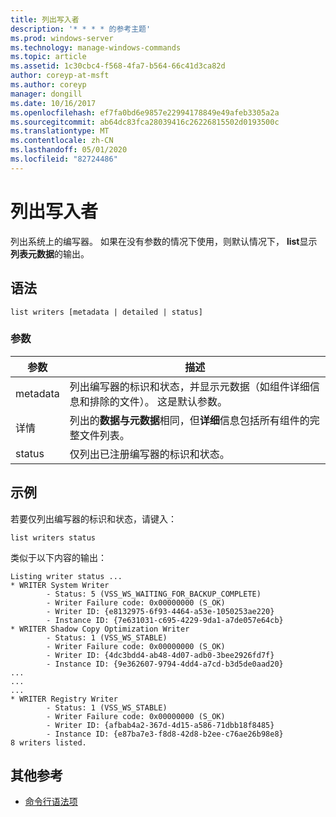```yaml
---
title: 列出写入者
description: '* * * * 的参考主题'
ms.prod: windows-server
ms.technology: manage-windows-commands
ms.topic: article
ms.assetid: 1c30cbc4-f568-4fa7-b564-66c41d3ca82d
author: coreyp-at-msft
ms.author: coreyp
manager: dongill
ms.date: 10/16/2017
ms.openlocfilehash: ef7fa0bd6e9857e22994178849e49afeb3305a2a
ms.sourcegitcommit: ab64dc83fca28039416c26226815502d0193500c
ms.translationtype: MT
ms.contentlocale: zh-CN
ms.lasthandoff: 05/01/2020
ms.locfileid: "82724486"
---
```

# <a name="list-writers"></a>列出写入者



列出系统上的编写器。 如果在没有参数的情况下使用，则默认情况下， **list**显示**列表元数据**的输出。



## <a name="syntax"></a>语法

```
list writers [metadata | detailed | status]
```

### <a name="parameters"></a>参数

|参数|描述|
|---------|-----------|
|metadata|列出编写器的标识和状态，并显示元数据（如组件详细信息和排除的文件）。 这是默认参数。|
|详情|列出的**数据与元数据**相同，但**详细**信息包括所有组件的完整文件列表。|
|status|仅列出已注册编写器的标识和状态。|

## <a name="examples"></a>示例

若要仅列出编写器的标识和状态，请键入：
```
list writers status
```
类似于以下内容的输出：
```
Listing writer status ...
* WRITER System Writer
        - Status: 5 (VSS_WS_WAITING_FOR_BACKUP_COMPLETE)
        - Writer Failure code: 0x00000000 (S_OK)
        - Writer ID: {e8132975-6f93-4464-a53e-1050253ae220}
        - Instance ID: {7e631031-c695-4229-9da1-a7de057e64cb}
* WRITER Shadow Copy Optimization Writer
        - Status: 1 (VSS_WS_STABLE)
        - Writer Failure code: 0x00000000 (S_OK)
        - Writer ID: {4dc3bdd4-ab48-4d07-adb0-3bee2926fd7f}
        - Instance ID: {9e362607-9794-4dd4-a7cd-b3d5de0aad20}
...
...
...
* WRITER Registry Writer
        - Status: 1 (VSS_WS_STABLE)
        - Writer Failure code: 0x00000000 (S_OK)
        - Writer ID: {afbab4a2-367d-4d15-a586-71dbb18f8485}
        - Instance ID: {e87ba7e3-f8d8-42d8-b2ee-c76ae26b98e8}
8 writers listed. 
```

## <a name="additional-references"></a>其他参考

- [命令行语法项](command-line-syntax-key.md)